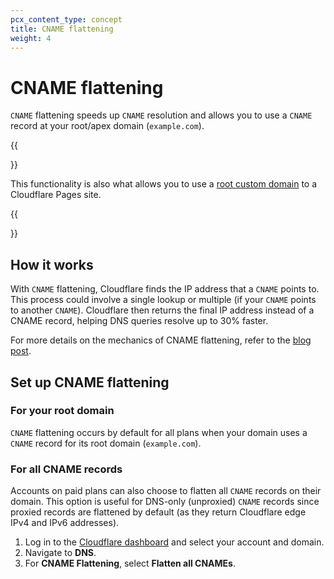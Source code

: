 ```yaml
---
pcx_content_type: concept
title: CNAME flattening
weight: 4
---
```


# CNAME flattening

`CNAME` flattening speeds up `CNAME` resolution and allows you to use a `CNAME` record at your root/apex domain (`example.com`). 

{{<Aside type="note">}}

This functionality is also what allows you to use a [root custom domain](/pages/platform/custom-domains/) to a Cloudflare Pages site.

{{</Aside>}}

## How it works

With `CNAME` flattening, Cloudflare finds the IP address that a `CNAME` points to. This process could involve a single lookup or multiple (if your `CNAME` points to another `CNAME`). Cloudflare then returns the final IP address instead of a CNAME record, helping DNS queries resolve up to 30% faster.

For more details on the mechanics of CNAME flattening, refer to the [blog post](https://blog.cloudflare.com/introducing-cname-flattening-rfc-compliant-cnames-at-a-domains-root/).

## Set up CNAME flattening

### For your root domain

`CNAME` flattening occurs by default for all plans when your domain uses a `CNAME` record for its root domain (`example.com`).

### For all CNAME records

Accounts on paid plans can also choose to flatten all `CNAME` records on their domain. This option is useful for DNS-only (unproxied) `CNAME` records since proxied records are flattened by default (as they return Cloudflare edge IPv4 and IPv6 addresses).

1.  Log in to the [Cloudflare dashboard](https://dash.cloudflare.com/login) and select your account and domain.
2.  Navigate to **DNS**.
3.  For **CNAME Flattening**, select **Flatten all CNAMEs**.
